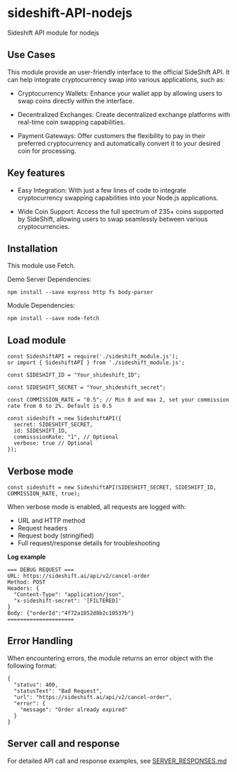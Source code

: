 # sideshift-API-nodejs
Sideshift API module for nodejs

## Use Cases
This module provide an user-friendly interface to the official SideShift API. It can help integrate cryptocurrency swap into various applications, such as:

- Cryptocurrency Wallets: Enhance your wallet app by allowing users to swap coins directly within the interface.

- Decentralized Exchanges: Create decentralized exchange platforms with real-time coin swapping capabilities.

- Payment Gateways: Offer customers the flexibility to pay in their preferred cryptocurrency and automatically convert it to your desired coin for processing.


## Key features
- Easy Integration: With just a few lines of code to integrate cryptocurrency swapping capabilities into your Node.js applications.

- Wide Coin Support: Access the full spectrum of 235+ coins supported by SideShift, allowing users to swap seamlessly between various cryptocurrencies.


## Installation
This module use Fetch.

Demo Server Dependencies:
```
npm install --save express http fs body-parser
```
Module Dependencies:
```
npm install --save node-fetch
```

##  Load module
```
const SideshiftAPI = require('./sideshift_module.js');
or import { SideshiftAPI } from './sideshift_module.js';

const SIDESHIFT_ID = "Your_shideshift_ID";

const SIDESHIFT_SECRET = "Your_shideshift_secret";

const COMMISSION_RATE = "0.5"; // Min 0 and max 2, set your commission rate from 0 to 2%. Default is 0.5

const sideshift = new SideshiftAPI({
  secret: SIDESHIFT_SECRET,
  id: SIDESHIFT_ID,
  commisssionRate: "1", // Optional
  verbose: true // Optional
});
```


## Verbose mode
```
const sideshift = new SideshiftAPI(SIDESHIFT_SECRET, SIDESHIFT_ID, COMMISSION_RATE, true);
```

When verbose mode is enabled, all requests are logged with:
- URL and HTTP method
- Request headers
- Request body (stringified)
- Full request/response details for troubleshooting


**Log example**
```
=== DEBUG REQUEST ===
URL: https://sideshift.ai/api/v2/cancel-order
Method: POST
Headers: {
  "Content-Type": "application/json",
  "x-sideshift-secret": '[FILTERED]'
}
Body: {"orderId":"4f72a1852d8b2c10537b"}
=====================
```


## Error Handling
When encountering errors, the module returns an error object with the following format:

```
{
  "status": 400,
  "statusText": "Bad Request",
  "url": "https://sideshift.ai/api/v2/cancel-order",
  "error": {
    "message": "Order already expired"
  }
}
```

## Server call and response
For detailed API call and response examples, see [SERVER_RESPONSES.md](SERVER_RESPONSES.md)

